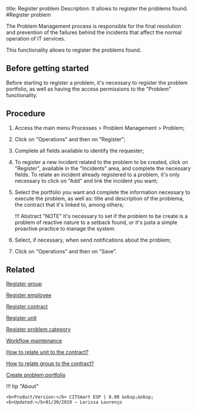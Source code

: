title: Register problem
Description: It allows to register the problems found.
#Register problem


The Problem Management process is responsible for the final resolution and prevention of the failures behind the incidents that affect the normal operation of IT services.

This functionality allows to register the problems found.

Before getting started
----------------

Before starting to register a problem, it's necessary to register the
problem portfolio, as well as having the access permissions to the
"Problem" functionality.

Procedure
------------

1.  Access the main menu Processes \>
    Problem Management \> Problem;

2.  Click on "Operations" and then on "Register";

3.  Complete all fields available to identify the requester;

4.  To register a new incident related to the problem to be created, 
    click on "Register", available in the "Incidents" area, and
    complete the necessary fields. To relate an incident already 
    registered to a problem, it's only necessary to click on "Add" and 
    link the incident you want;

5.  Select the portfolio you want and complete the information necessary to
    execute the problem, as well as: title and description of the problema,
    the contract that it's linked to, among others;
    
    !!! Abstract "NOTE"
        It's necessary to set if the problem to be create is a problem of
        reactive nature to a setback found, or it's justa a simple proactive
        practice to manage the system.

6.  Select, if necessary, when send notifications about
    the problem;

7.  Click on "Operations" and then on "Save”.

Related
------------
[Register group](/en-us/citsmart-esp-8/initial-settings/access-settings/user/register-groups.html)

[Register employee](/en-us/citsmart-esp-8/initial-settings/access-settings/user/register-employee.html)

[Register contract](/en-us/citsmart-esp-8/processes/portfolio-and-catalog/configuration/register-contract.html)

[Register unit](/en-us/citsmart-esp-8/platform-administration/region-and-language/register-unit.html)

[Register problem category](/en-us/citsmart-esp-8/processes/problem/configuration/problem-category-register.html)

[Workflow maintenance](/en-us/citsmart-esp-8/platform-administration/flow-maintenance/workflow.maintenance.html)

[How to relate unit to the contract?](/en-us/citsmart-esp-8/processes/tickets/configuration/relate-unit-to-contract.html)

[How to relate group to the contract?](/en-us/citsmart-esp-8/processes/tickets/configuration/relate-group-to-contract.html)

[Create problem portfolio](/en-us/citsmart-esp-8/processes/problem/configuration/problem-portfolio.html) 

!!! tip "About"

    <b>Product/Version:</b> CITSmart ESP | 8.00 &nbsp;&nbsp;
    <b>Updated:</b>01/30/2019 – Larissa Lourenço 
